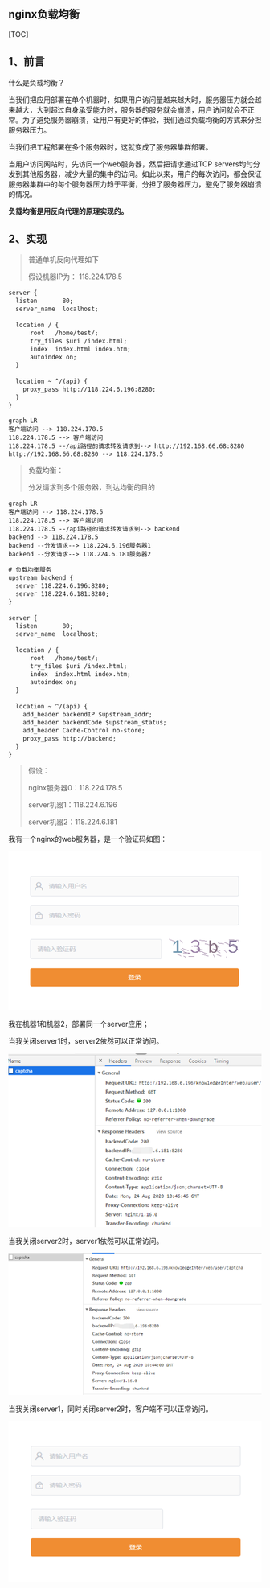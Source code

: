 ## nginx负载均衡

[TOC]

## 1、前言

什么是负载均衡？

当我们把应用部署在单个机器时，如果用户访问量越来越大时，服务器压力就会越来越大，大到超过自身承受能力时，服务器的服务就会崩溃，用户访问就会不正常。为了避免服务器崩溃，让用户有更好的体验，我们通过负载均衡的方式来分担服务器压力。

当我们把工程部署在多个服务器时，这就变成了服务器集群部署。

当用户访问网站时，先访问一个web服务器，然后把请求通过TCP servers均匀分发到其他服务器，减少大量的集中的访问。如此以来，用户的每次访问，都会保证服务器集群中的每个服务器压力趋于平衡，分担了服务器压力，避免了服务器崩溃的情况。

**负载均衡是用反向代理的原理实现的。**

## 2、实现

> 普通单机反向代理如下
>
> 假设机器IP为： 118.224.178.5

~~~nginx
server {
  listen       80;
  server_name  localhost;

  location / {
      root   /home/test/;
      try_files $uri /index.html;
      index  index.html index.htm;
      autoindex on;
  }

  location ~ ^/(api) {
    proxy_pass http://118.224.6.196:8280;
  }
}
~~~

~~~mermaid
graph LR
客户端访问 --> 118.224.178.5
118.224.178.5 --> 客户端访问
118.224.178.5 --/api路径的请求转发请求到--> http://192.168.66.68:8280
http://192.168.66.68:8280 --> 118.224.178.5
~~~

> 负载均衡：
>
> 分发请求到多个服务器，到达均衡的目的

~~~mermaid
graph LR
客户端访问 --> 118.224.178.5
118.224.178.5 --> 客户端访问
118.224.178.5 --/api路径的请求转发请求到--> backend
backend --> 118.224.178.5
backend --分发请求--> 118.224.6.196服务器1
backend --分发请求--> 118.224.6.181服务器2
~~~

~~~nginx
# 负载均衡服务
upstream backend {
  server 118.224.6.196:8280;
  server 118.224.6.181:8280;
}

server {
  listen       80;
  server_name  localhost;

  location / {
      root   /home/test/;
      try_files $uri /index.html;
      index  index.html index.htm;
      autoindex on;
  }

  location ~ ^/(api) {
    add_header backendIP $upstream_addr;
    add_header backendCode $upstream_status;
    add_header Cache-Control no-store;
    proxy_pass http://backend;
  }
}
~~~

> 假设：
>
> nginx服务器0：118.224.178.5
>
> server机器1：118.224.6.196
>
> server机器2：118.224.6.181

我有一个nginx的web服务器，是一个验证码如图：

![1598265373940](nginx%E8%B4%9F%E8%BD%BD%E5%9D%87%E8%A1%A1.assets/1598265373940.png)

我在机器1和机器2，部署同一个server应用；

当我关闭server1时，server2依然可以正常访问。

![1598266022123](nginx%E8%B4%9F%E8%BD%BD%E5%9D%87%E8%A1%A1.assets/1598266022123.png)

当我关闭server2时，server1依然可以正常访问。

![1598265979844](nginx%E8%B4%9F%E8%BD%BD%E5%9D%87%E8%A1%A1.assets/1598265979844.png)

当我关闭server1，同时关闭server2时，客户端不可以正常访问。

![1598266048323](nginx%E8%B4%9F%E8%BD%BD%E5%9D%87%E8%A1%A1.assets/1598266048323.png)

